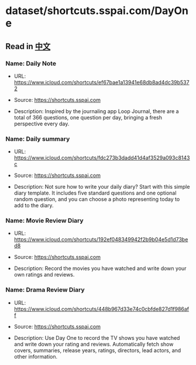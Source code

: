 # dataset/shortcuts.sspai.com/DayOne

## Read in [中文](README_ZH.md)

### Name: Daily Note

- URL: https://www.icloud.com/shortcuts/ef67bae1a13941e68db8ad4dc39b5372

- Source: https://shortcuts.sspai.com

- Description: Inspired by the journaling app Loop Journal, there are a total of 366 questions, one question per day, bringing a fresh perspective every day.

### Name: Daily summary

- URL: https://www.icloud.com/shortcuts/fdc273b3dadd41d4af3529a093c8143c

- Source: https://shortcuts.sspai.com

- Description: Not sure how to write your daily diary? Start with this simple diary template. It includes five standard questions and one optional random question, and you can choose a photo representing today to add to the diary.

### Name: Movie Review Diary

- URL: https://www.icloud.com/shortcuts/192ef048349942f2b9b04e5d1d73bed8

- Source: https://shortcuts.sspai.com

- Description: Record the movies you have watched and write down your own ratings and reviews.

### Name: Drama Review Diary

- URL: https://www.icloud.com/shortcuts/448b967d33e74c0cbfde827d1f986aff

- Source: https://shortcuts.sspai.com

- Description: Use Day One to record the TV shows you have watched and write down your rating and reviews. Automatically fetch show covers, summaries, release years, ratings, directors, lead actors, and other information.

